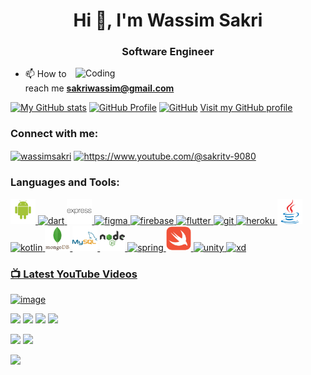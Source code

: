 

<h1 align="center">Hi 👋, I'm Wassim Sakri</h1>
<h3 align="center">Software Engineer</h3>


<img align="right" alt="Coding" width="400" src="https://miro.medium.com/max/1360/0*7Q3yvSIv_t0ioJ-Z.gif">


- 📫 How to reach me **sakriwassim@gmail.com**

[![My GitHub stats](https://github-readme-stats.vercel.app/api?username=sakriwassim&hide=stars&show_icons=true)](https://github.com/anuraghazra/github-readme-stats)
[![GitHub Profile](https://img.shields.io/badge/GitHub-Profile-blue?logo=github&logoColor=white)](https://github.com/sakriwassim)
[![GitHub](https://img.shields.io/badge/GitHub-Profile-blue?logo=github&logoColor=white)](https://github.com/sakriwassim)
[Visit my GitHub profile](https://github.com/sakriwassim)


<h3 align="left">Connect with me:</h3>
<p align="left">
<a href="https://linkedin.com/in/wassimsakri" target="blank"><img align="center" src="https://raw.githubusercontent.com/rahuldkjain/github-profile-readme-generator/master/src/images/icons/Social/linked-in-alt.svg" alt="wassimsakri" height="30" width="40" /></a>
<a href="https://www.youtube.com/@wassimsakri8654" target="blank"><img align="center" src="https://raw.githubusercontent.com/rahuldkjain/github-profile-readme-generator/master/src/images/icons/Social/youtube.svg" alt="https://www.youtube.com/@sakritv-9080" height="30" width="40" /></a>
</p>

<h3 align="left">Languages and Tools:</h3>
<p align="left"> <a href="https://developer.android.com" target="_blank" rel="noreferrer"> <img src="https://raw.githubusercontent.com/devicons/devicon/master/icons/android/android-original-wordmark.svg" alt="android" width="40" height="40"/> </a> <a href="https://dart.dev" target="_blank" rel="noreferrer"> <img src="https://www.vectorlogo.zone/logos/dartlang/dartlang-icon.svg" alt="dart" width="40" height="40"/> </a> <a href="https://expressjs.com" target="_blank" rel="noreferrer"> <img src="https://raw.githubusercontent.com/devicons/devicon/master/icons/express/express-original-wordmark.svg" alt="express" width="40" height="40"/> </a> <a href="https://www.figma.com/" target="_blank" rel="noreferrer"> <img src="https://www.vectorlogo.zone/logos/figma/figma-icon.svg" alt="figma" width="40" height="40"/> </a> <a href="https://firebase.google.com/" target="_blank" rel="noreferrer"> <img src="https://www.vectorlogo.zone/logos/firebase/firebase-icon.svg" alt="firebase" width="40" height="40"/> </a> <a href="https://flutter.dev" target="_blank" rel="noreferrer"> <img src="https://www.vectorlogo.zone/logos/flutterio/flutterio-icon.svg" alt="flutter" width="40" height="40"/> </a> <a href="https://git-scm.com/" target="_blank" rel="noreferrer"> <img src="https://www.vectorlogo.zone/logos/git-scm/git-scm-icon.svg" alt="git" width="40" height="40"/> </a> <a href="https://heroku.com" target="_blank" rel="noreferrer"> <img src="https://www.vectorlogo.zone/logos/heroku/heroku-icon.svg" alt="heroku" width="40" height="40"/> </a> <a href="https://www.java.com" target="_blank" rel="noreferrer"> <img src="https://raw.githubusercontent.com/devicons/devicon/master/icons/java/java-original.svg" alt="java" width="40" height="40"/> </a> <a href="https://kotlinlang.org" target="_blank" rel="noreferrer"> <img src="https://www.vectorlogo.zone/logos/kotlinlang/kotlinlang-icon.svg" alt="kotlin" width="40" height="40"/> </a> <a href="https://www.mongodb.com/" target="_blank" rel="noreferrer"> <img src="https://raw.githubusercontent.com/devicons/devicon/master/icons/mongodb/mongodb-original-wordmark.svg" alt="mongodb" width="40" height="40"/> </a> <a href="https://www.mysql.com/" target="_blank" rel="noreferrer"> <img src="https://raw.githubusercontent.com/devicons/devicon/master/icons/mysql/mysql-original-wordmark.svg" alt="mysql" width="40" height="40"/> </a> <a href="https://nodejs.org" target="_blank" rel="noreferrer"> <img src="https://raw.githubusercontent.com/devicons/devicon/master/icons/nodejs/nodejs-original-wordmark.svg" alt="nodejs" width="40" height="40"/> </a> <a href="https://spring.io/" target="_blank" rel="noreferrer"> <img src="https://www.vectorlogo.zone/logos/springio/springio-icon.svg" alt="spring" width="40" height="40"/> </a> <a href="https://developer.apple.com/swift/" target="_blank" rel="noreferrer"> <img src="https://raw.githubusercontent.com/devicons/devicon/master/icons/swift/swift-original.svg" alt="swift" width="40" height="40"/> </a> <a href="https://unity.com/" target="_blank" rel="noreferrer"> <img src="https://www.vectorlogo.zone/logos/unity3d/unity3d-icon.svg" alt="unity" width="40" height="40"/> </a> <a href="https://www.adobe.com/products/xd.html" target="_blank" rel="noreferrer"> <img src="https://cdn.worldvectorlogo.com/logos/adobe-xd.svg" alt="xd" width="40" height="40"/> 
  

  

  ### 📺 Latest YouTube Videos

<!-- BEGIN YOUTUBE-CARDS -->

  


[<img width="1316" alt="image" src="https://github.com/user-attachments/assets/90df5a3d-60ff-41a0-aff6-79dbbd26e197">](https://www.youtube.com/watch?v=q2SYGmfCi0I)
  
[<img src="https://play-lh.googleusercontent.com/-N22f90MIvPxQA5EaQ2fR6zF7CDr5MHX2jhkSquwN3fI3LaPalnWoua4jndaPGjXIQ=w2560-h1440-rw" height="250"/>](https://www.youtube.com/watch?v=KmyxCgFi8Xk&t=50s)
  [<img src="https://user-images.githubusercontent.com/62904371/226500825-fb46b929-f0be-474d-8473-108a8e661486.png" height="250"/>](https://www.youtube.com/watch?v=e9BHIquJshQ&t=41s)
  [<img src="https://user-images.githubusercontent.com/62904371/226501828-df6ea32b-ec79-4ea9-8824-f46ce7735351.png"  height="250"/>](https://www.youtube.com/shorts/K_J_XMhorQU)
  [<img src="https://user-images.githubusercontent.com/62904371/226502140-7255effb-5160-4d8e-b8c6-858a58b60f29.png" height="250"/>](https://www.youtube.com/shorts/lG0tSrVw32o)
 
  [<img src="https://user-images.githubusercontent.com/62904371/226502816-b6bfe665-a612-48ce-8408-9e47461c60e7.png"   height="250"/>](https://www.youtube.com/watch?v=4vvpEfQ0BVw)
   [<img src="https://user-images.githubusercontent.com/62904371/226503880-559c3864-46d5-42b9-a887-89d6ff8a12f8.png"   height="250"/>](https://youtu.be/DzyrvMjce3c)
  

  <!-- END YOUTUBE-CARDS -->

[<img src="https://custom-icon-badges.demolab.com/badge/-Subscribe%20For%20More-red?style=for-the-badge&logo=video&logoColor=white"/>](https://www.youtube.com/@wassimsakri8654)
 </p>

  
